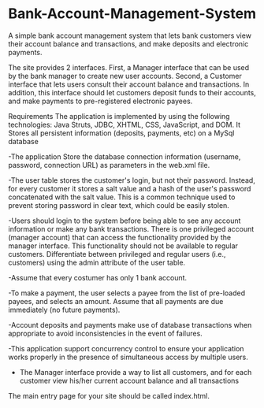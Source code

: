 Bank-Account-Management-System
==============================

A simple bank account management system that lets bank customers view their account balance and transactions, 
and make deposits and electronic payments.

The site provides 2 interfaces. First, a Manager interface that can be used by the bank manager to create new user accounts. 
Second, a Customer interface that lets users consult their account balance and transactions. 
In addition, this interface should let customers deposit funds to their accounts, 
and make payments to pre-registered electronic payees.

Requirements
The application is implemented by using the following technologies: Java Struts, JDBC, XHTML, CSS, JavaScript, and DOM.
It Stores all persistent information (deposits, payments, etc) on a MySql database

-The application Store the database connection information (username, password, connection URL) as parameters in the web.xml file.

-The user table stores the customer's login, but not their password. 
 Instead, for every customer it stores a salt value and a hash of the user's password concatenated with the salt value. 
 This is a common technique used to prevent storing password in clear text, which could be easily stolen. 

-Users should login to the system before being able to see any account information or make any bank transactions.
 There is one privileged account (manager account) that can access the functionality provided by the manager interface. 
 This functionality should not be available to regular customers. 
 Differentiate between privileged and regular users (i.e., customers) using the admin attribute of the user table.

-Assume that every costumer has only 1 bank account.

-To make a payment, the user selects a payee from the list of pre-loaded payees, and selects an amount. 
 Assume that all payments are due immediately (no future payments).

-Account deposits and payments make use of database transactions when appropriate to avoid inconsistencies in the event of failures.

-This application support concurrency control to ensure your application works properly in the presence of simultaneous access by multiple users.

- The Manager interface provide a way to list all customers, and for each customer view his/her current account balance and all transactions

The main entry page for your site should be called index.html.
